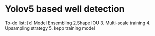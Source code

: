 # Yolov5 based well detection
 To-do list:
 [x] Model Ensembling
 2.Shape IOU
 3. Multi-scale training
 4. Upsampling strategy
 5. kepp training model
